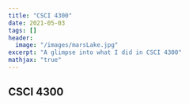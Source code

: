 ```yaml
---
title: "CSCI 4300"
date: 2021-05-03
tags: []
header: 
  image: "/images/marsLake.jpg"
excerpt: "A glimpse into what I did in CSCI 4300"
mathjax: "true"
---
```

## CSCI 4300
